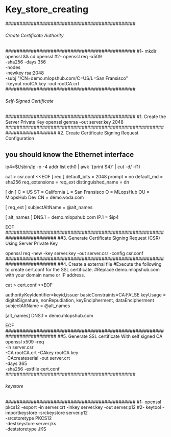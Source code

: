 # Key_store_creating
##############################################
######   Create Certificate Authority   ######
##############################################
#1-
mkdir openssl && cd openssl
#2-
openssl req -x509 \
            -sha256 -days 356 \
            -nodes \
            -newkey rsa:2048 \
            -subj "/CN=demo.mlopshub.com/C=US/L=San Fransisco" \
            -keyout rootCA.key -out rootCA.crt 
##############################################
######     Self-Signed Certificate      ######
##############################################
#1. Create the Server Private Key
openssl genrsa -out server.key 2048
##########################################################################
#2. Create Certificate Signing Request Configuration
## you should know the Ethernet interface
ip4=$(/sbin/ip -o -4 addr list eth0 | awk '{print $4}' | cut -d/ -f1)


cat > csr.conf <<EOF
[ req ]
default_bits = 2048
prompt = no
default_md = sha256
req_extensions = req_ext
distinguished_name = dn

[ dn ]
C = US
ST = California
L = San Fransisco
O = MLopsHub
OU = MlopsHub Dev
CN = demo.voda.com

[ req_ext ]
subjectAltName = @alt_names

[ alt_names ]
DNS.1 = demo.mlopshub.com
IP.1 = $ip4

EOF
##########################################################################
##3. Generate Certificate Signing Request (CSR) Using Server Private Key

openssl req -new -key server.key -out server.csr -config csr.conf
##########################################################################
##4. Create a external file
#Execute the following to create cert.conf for the SSL certificate. 
#Replace demo.mlopshub.com with your domain name or IP address.

cat > cert.conf <<EOF

authorityKeyIdentifier=keyid,issuer
basicConstraints=CA:FALSE
keyUsage = digitalSignature, nonRepudiation, keyEncipherment, dataEncipherment
subjectAltName = @alt_names

[alt_names]
DNS.1 = demo.mlopshub.com

EOF
##########################################################################
##5. Generate SSL certificate With self signed CA
openssl x509 -req \
    -in server.csr \
    -CA rootCA.crt -CAkey rootCA.key \
    -CAcreateserial -out server.crt \
    -days 365 \
    -sha256 -extfile cert.conf
##############################################
######             keystore             ######
##############################################
#1- 
openssl pkcs12 -export -in server.crt -inkey server.key -out server.p12
#2-
keytool -importkeystore -srckeystore server.p12 \
        -srcstoretype PKCS12 \
        -destkeystore server.jks \
        -deststoretype JKS
